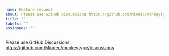```yaml
---
name: Feature request
about: Please use GitHub Discussions https://github.com/Miodec/monkeytype/discussions
title: ""
labels: ""
assignees: ""
---
```


Please use GitHub Discussions:
https://github.com/Miodec/monkeytype/discussions
